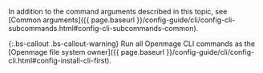 In addition to the command arguments described in this topic, see [Common arguments]({{ page.baseurl }}/config-guide/cli/config-cli-subcommands.html#config-cli-subcommands-common).

{:.bs-callout .bs-callout-warning}
Run all Openmage CLI commands as the [Openmage file system owner]({{ page.baseurl }}/config-guide/cli/config-cli.html#config-install-cli-first).
